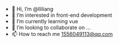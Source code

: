 - 👋 Hi, I’m @lliliang
- 👀 I’m interested in front-end development
- 🌱 I’m currently learning vue
- 💞️ I’m looking to collaborate on ...
- 📫 How to reach me 1556049113@qq.com

<!---
lliliang/lliliang is a ✨ special ✨ repository because its `README.md` (this file) appears on your GitHub profile.
You can click the Preview link to take a look at your changes.
--->
